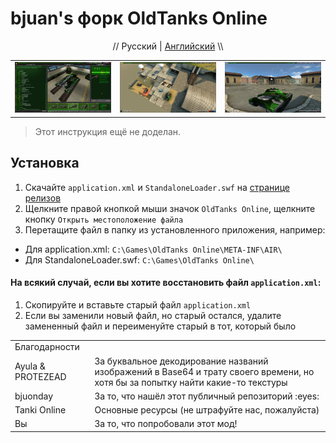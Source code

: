 # bjuan's форк OldTanks Online
<p align="center" width="100%">// Русский | <a href="//github.com/bjuonday/otgithub/blob/main/README.md">Английский</a> \\</p>

<table>
<tr>
<td>
<a href="//raw.githubusercontent.com/bjuonday/otgithub/refs/heads/main/webassets/img/7nYw1sf.png">
<img src="https://raw.githubusercontent.com/bjuonday/otgithub/refs/heads/main/webassets/img/7nYw1sf.png">
</a>
</td>
<td>
<a href="//raw.githubusercontent.com/bjuonday/otgithub/refs/heads/main/webassets/img/eEWSuJK.jpg">
<img src="https://raw.githubusercontent.com/bjuonday/otgithub/refs/heads/main/webassets/img/eEWSuJK.jpg">
</a>
</td>
<td>
<a href="//raw.githubusercontent.com/bjuonday/otgithub/refs/heads/main/webassets/img/87rM4IO.jpg">
<img src="https://raw.githubusercontent.com/bjuonday/otgithub/refs/heads/main/webassets/img/87rM4IO.jpg">
</a>
</td>
</tr>
</table>

> Этот инструкция ещё не доделан.

## Установка
1. Скачайте ``application.xml`` и ``StandaloneLoader.swf`` на <a href="//github.com/bjuonday/otgithub/releases/tag/app">странице релизов</a>
2. Щелкните правой кнопкой мыши значок ``OldTanks Online``, щелкните кнопку ``Открыть местоположение файла``
3. Перетащите файл в папку из установленного приложения, например:
- Для application.xml: ``C:\Games\OldTanks Online\META-INF\AIR\``
- Для StandaloneLoader.swf: ``C:\Games\OldTanks Online\``

#### На всякий случай, если вы хотите восстановить файл ``application.xml``:
1. Скопируйте и вставьте старый файл ``application.xml``
2. Если вы заменили новый файл, но старый остался, удалите замененный файл и переименуйте старый в тот, который было

<markdown-accessiblity-table data-catalyst=""><table>
<tr>
<td>Благодарности</td>
</tr>
<tr>
<td>
Ayula & PROTEZEAD
</td>
<td>
За буквальное декодирование названий изображений в Base64 и трату своего времени, но хотя бы за попытку найти какие-то текстуры
</td>
</tr>
<tr>
<td>
bjuonday
</td>
<td>
За то, что нашёл этот публичный репозиторий :eyes:
</td>
</tr>
<tr>
<td>
Tanki Online
</td>
<td>
Основные ресурсы (не штрафуйте нас, пожалуйста)
</td>
</tr>
<tr>
<td>
Вы
</td>
<td>
За то, что попробовали этот мод!
</td>
</tr>
</table></markdown-accessiblity-table>